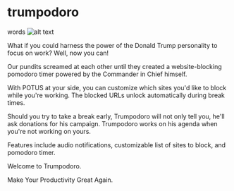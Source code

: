 # trumpodoro

words
![alt text](https://github.com/trumpodoro/trumpodoro/raw/master/Trumpodoro/ico/Trumpo.png "Logo Title Text 1")


What if you could harness the power of the Donald Trump personality to focus on work? Well, now you can!

Our pundits screamed at each other until they created a website-blocking pomodoro timer powered by the Commander in Chief himself. 

With POTUS at your side, you can customize which sites you'd like to block while you're working. The blocked URLs unlock automatically during break times.

Should you try to take a break early, Trumpodoro will not only tell you, he'll ask donations for his campaign. Trumpodoro works on his agenda when you're not working on yours. 

Features include audio notifications, customizable list of sites to block, and pomodoro timer.

Welcome to Trumpodoro. 

Make Your Productivity Great Again.
